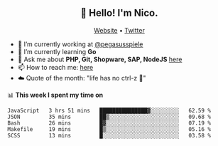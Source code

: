 <h2 align="center">👋 Hello! I'm Nico.</h2>
<p align="center">
  <a href="https://gruselhaus.com">Website</a> •
  <a href="https://twitter.com/NicoFinkernagel">Twitter</a>
</p>


- 🔭 I’m currently working at [@pegasusspiele](https://github.com/pegasusspiele)
- 🌱 I’m currently learning **Go**
- 💬 Ask me about **PHP, Git, Shopware, SAP, NodeJS** [here](https://github.com/gruselhaus/gruselhaus/issues)
- 📫 How to reach me: [here](https://github.com/gruselhaus/gruselhaus/issues)
- ☁️ Quote of the month: "life has no ctrl-z 🌴"

📊 **This week I spent my time on**
<!--START_SECTION:waka-->
```text
JavaScript   3 hrs 51 mins   ███████████████▓░░░░░░░░░   62.59 % 
JSON         35 mins         ██▒░░░░░░░░░░░░░░░░░░░░░░   09.68 % 
Bash         26 mins         █▓░░░░░░░░░░░░░░░░░░░░░░░   07.19 % 
Makefile     19 mins         █▒░░░░░░░░░░░░░░░░░░░░░░░   05.16 % 
SCSS         13 mins         █░░░░░░░░░░░░░░░░░░░░░░░░   03.58 % 
```
<!--END_SECTION:waka-->
